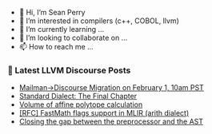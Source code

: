 - 👋 Hi, I’m Sean Perry
- 👀 I’m interested in compilers (c++, COBOL, llvm)
- 🌱 I’m currently learning ...
- 💞️ I’m looking to collaborate on ...
- 📫 How to reach me ...

<!---
s66perry/s66perry is a ✨ special ✨ repository because its `README.md` (this file) appears on your GitHub profile.
You can click the Preview link to take a look at your changes.
--->
### 📕 Latest LLVM Discourse Posts

<!-- DISCOURSE-LLVM:START -->
- [Mailman-&gt;Discourse Migration on February 1, 10am PST](https://discourse.llvm.org/t/mailman-discourse-migration-on-february-1-10am-pst/59641/3)
- [Standard Dialect: The Final Chapter](https://discourse.llvm.org/t/standard-dialect-the-final-chapter/6061/30)
- [Volume of affine polytope calculation](https://discourse.llvm.org/t/volume-of-affine-polytope-calculation/59758/1)
- [[RFC] FastMath flags support in MLIR &lpar;arith dialect&rpar;](https://discourse.llvm.org/t/rfc-fastmath-flags-support-in-mlir-arith-dialect/6049/15)
- [Closing the gap between the preprocessor and the AST](https://discourse.llvm.org/t/closing-the-gap-between-the-preprocessor-and-the-ast/6254/3)
<!-- DISCOURSE-LLVM:END -->
